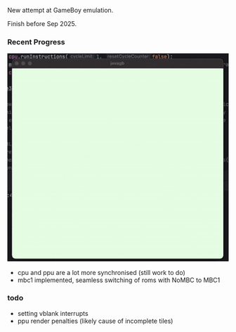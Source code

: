 New attempt at GameBoy emulation.

Finish before Sep 2025.

### Recent Progress
![Emulator GIF](./assets/javagbBootup.gif)

- cpu and ppu are a lot more synchronised (still work to do)
- mbc1 implemented, seamless switching of roms with NoMBC to MBC1

### todo
- setting vblank interrupts
- ppu render penalties (likely cause of incomplete tiles)
